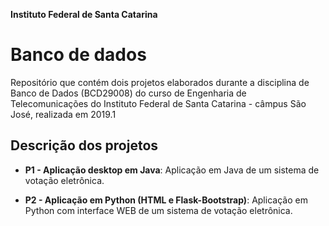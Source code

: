**Instituto Federal de Santa Catarina**

# Banco de dados 

Repositório que contém dois projetos elaborados durante a disciplina de Banco de Dados (BCD29008) do curso de Engenharia de Telecomunicações do Instituto Federal de Santa Catarina - câmpus São José, realizada em 2019.1

## Descrição dos projetos

* **P1 - Aplicação desktop em Java**: Aplicação em Java de um sistema de votação eletrônica.

* **P2 - Aplicação em Python (HTML e Flask-Bootstrap)**: Aplicação em Python com interface WEB de um sistema de votação eletrônica.

